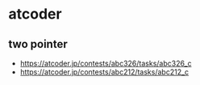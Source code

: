 # atcoder

## two pointer

- https://atcoder.jp/contests/abc326/tasks/abc326_c
- https://atcoder.jp/contests/abc212/tasks/abc212_c
